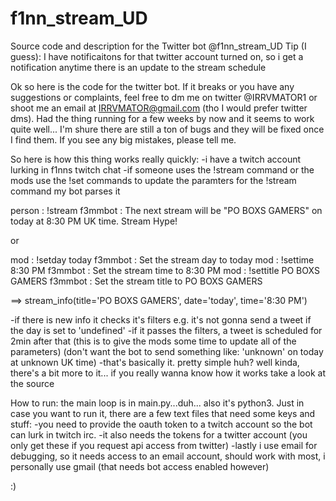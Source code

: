 # f1nn_stream_UD
Source code and description for the Twitter bot @f1nn_stream_UD
Tip (I guess): I have notificaitons for that twitter account turned on, so i get a notification anytime there is an update to the stream schedule

Ok so here is the code for the twitter bot. If it breaks or you have any suggestions or complaints, feel free to dm me on twitter @IRRVMATOR1 or shoot me an email at IRRVMATOR@gmail.com (tho I would prefer twitter dms).
Had the thing running for a few weeks by now and it seems to work quite well... I'm shure there are still a ton of bugs and they will be fixed once I find them. If you see any big mistakes, please tell me. 


So here is how this thing works really quickly:
-i have a twitch account lurking in f1nns twitch chat
-if someone uses the !stream command or the mods use the !set commands to update the paramters for the !stream command my bot parses it
  
  person  : !stream
  f3mmbot : The next stream will be "PO BOXS GAMERS" on today at 8:30 PM UK time. Stream Hype!
  
  or
  
  mod     : !setday today
  f3mmbot : Set the stream day to today
  mod     : !settime 8:30 PM
  f3mmbot : Set the stream time to 8:30 PM
  mod     : !settitle PO BOXS GAMERS
  f3mmbot : Set the stream title to PO BOXS GAMERS
  
  ==> stream_info(title='PO BOXS GAMERS', date='today', time='8:30 PM')
  
-if there is new info it checks it's filters
  e.g. it's not gonna send a tweet if the day is set to 'undefined'
-if it passes the filters, a tweet is scheduled for 2min after that (this is to give the mods some time to update all of the parameters)
  (don't want the bot to send something like: 'unknown' on today at unknown UK time)
-that's basically it. pretty simple huh? well kinda, there's a bit more to it... if you really wanna know how it works take a look at the source


How to run:
the main loop is in main.py...duh... also it's python3. Just in case you want to run it, there are a few text files that need some keys and stuff: 
-you need to provide the oauth token to a twitch account so the bot can lurk in twitch irc. 
-it also needs the tokens for a twitter account (you only get these if you request api access from twitter)
-lastly i use email for debugging, so it needs access to an email account, should work with most, i personally use gmail (that needs bot access enabled however)

:)
